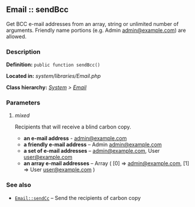 
Email :: sendBcc
-------------------------------------------

Get BCC e-mail addresses from an array, string or unlimited number of arguments. Friendly name portions (e.g. Admin <admin@example.com>) are allowed.


### Description ###

**Definition:** `public function sendBcc()`

**Located in:** *system/libraries/Email.php*

**Class hierarchy:** *[System](../System.md) > [Email](../Email.md)*


### Parameters ###

1. *mixed*

	Recipients that will receive a blind carbon copy.
	- **an e-mail address** -
		admin@example.com
	- **a friendly e-mail address** –
		Admin <admin@example.com>
	- **a set of e-mail addresses** –
		admin@example.com, User <user@example.com>
	- **an array e-mail addresses** –
		Array ( [0] => admin@example.com, [1] => User <user@example.com> )


### See also ###

- [`Email::sendCc`](sendCc.md) – Send the recipients of carbon copy
